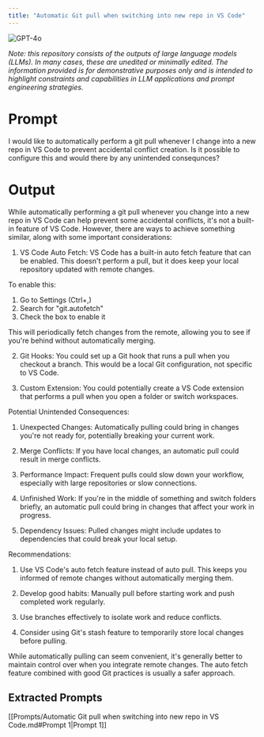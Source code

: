 ```yaml
---
title: "Automatic Git pull when switching into new repo in VS Code"
---
```

![GPT-4o](https://img.shields.io/badge/GPT--4o-3333FF?style=for-the-badge&logo=openai&logoColor=white)



*Note: this repository consists of the outputs of large language models (LLMs). In many cases, these are unedited or minimally edited. The information provided is for demonstrative purposes only and is intended to highlight constraints and capabilities in LLM applications and prompt engineering strategies.*


# Prompt

I would like to automatically perform a git pull whenever I change into a new repo in VS Code to prevent accidental conflict creation. Is it possible to configure this and would there by any unintended consequnces?

# Output

While automatically performing a git pull whenever you change into a new repo in VS Code can help prevent some accidental conflicts, it's not a built-in feature of VS Code. However, there are ways to achieve something similar, along with some important considerations:

1. VS Code Auto Fetch:
VS Code has a built-in auto fetch feature that can be enabled. This doesn't perform a pull, but it does keep your local repository updated with remote changes.

To enable this:
1. Go to Settings (Ctrl+,)
2. Search for "git.autofetch"
3. Check the box to enable it

This will periodically fetch changes from the remote, allowing you to see if you're behind without automatically merging.

2. Git Hooks:
You could set up a Git hook that runs a pull when you checkout a branch. This would be a local Git configuration, not specific to VS Code.

3. Custom Extension:
You could potentially create a VS Code extension that performs a pull when you open a folder or switch workspaces.

Potential Unintended Consequences:

1. Unexpected Changes: Automatically pulling could bring in changes you're not ready for, potentially breaking your current work.

2. Merge Conflicts: If you have local changes, an automatic pull could result in merge conflicts.

3. Performance Impact: Frequent pulls could slow down your workflow, especially with large repositories or slow connections.

4. Unfinished Work: If you're in the middle of something and switch folders briefly, an automatic pull could bring in changes that affect your work in progress.

5. Dependency Issues: Pulled changes might include updates to dependencies that could break your local setup.

Recommendations:

1. Use VS Code's auto fetch feature instead of auto pull. This keeps you informed of remote changes without automatically merging them.

2. Develop good habits: Manually pull before starting work and push completed work regularly.

3. Use branches effectively to isolate work and reduce conflicts.

4. Consider using Git's stash feature to temporarily store local changes before pulling.

While automatically pulling can seem convenient, it's generally better to maintain control over when you integrate remote changes. The auto fetch feature combined with good Git practices is usually a safer approach.
 

## Extracted Prompts
[[Prompts/Automatic Git pull when switching into new repo in VS Code.md#Prompt 1|Prompt 1]]
